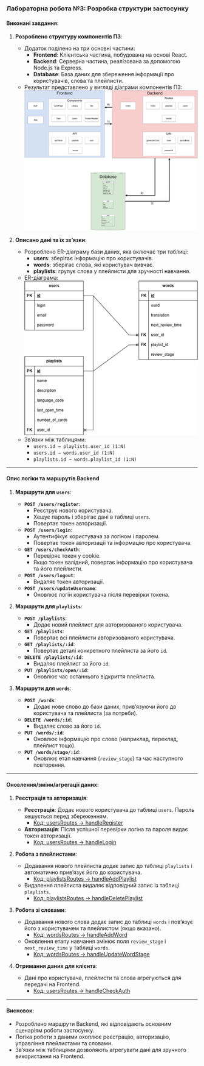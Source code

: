 ### Лабораторна робота №3: Розробка структури застосунку

#### Виконані завдання:

1. **Розроблено структуру компонентів ПЗ**:
   - Додаток поділено на три основні частини:
     - **Frontend**: Клієнтська частина, побудована на основі React.
     - **Backend**: Серверна частина, реалізована за допомогою Node.js та Express.
     - **Database**: База даних для збереження інформації про користувачів, слова та плейлисти.
   - Результат представлено у вигляді діаграми компонентів ПЗ:
     ![Діаграма компонентів ПЗ](./Діаграма_компонентів_ПЗ.png)

2. **Описано дані та їх зв’язки**:
   - Розроблено ER-діаграму бази даних, яка включає три таблиці:
     - **users**: зберігає інформацію про користувачів.
     - **words**: зберігає слова, які користувач вивчає.
     - **playlists**: групує слова у плейлисти для зручності навчання.
   - ER-діаграма:
     ![ER-діаграма](./ER_діаграма.png)
   - Зв’язки між таблицями:
     - `users.id → playlists.user_id (1:N)`
     - `users.id → words.user_id (1:N)`
     - `playlists.id → words.playlist_id (1:N)`

---

#### **Опис логіки та маршрутів Backend**

1. **Маршрути для `users`**:
   - **`POST /users/register`**:
     - Реєструє нового користувача.
     - Хешує пароль і зберігає дані в таблиці `users`.
     - Повертає токен авторизації.
   - **`POST /users/login`**:
     - Аутентифікує користувача за логіном і паролем.
     - Повертає токен авторизації та інформацію про користувача.
   - **`GET /users/checkAuth`**:
     - Перевіряє токен у cookie.
     - Якщо токен валідний, повертає інформацію про користувача та його плейлисти.
   - **`POST /users/logout`**:
     - Видаляє токен авторизації.
   - **`POST /users/updateUsername`**:
     - Оновлює логін користувача після перевірки токена.

2. **Маршрути для `playlists`**:
   - **`POST /playlists`**:
     - Додає новий плейлист для авторизованого користувача.
   - **`GET /playlists`**:
     - Повертає всі плейлисти авторизованого користувача.
   - **`GET /playlists/:id`**:
     - Повертає деталі конкретного плейлиста за його `id`.
   - **`DELETE /playlists/:id`**:
     - Видаляє плейлист за його `id`.
   - **`PUT /playlists/open/:id`**:
     - Оновлює час останнього відкриття плейлиста.

3. **Маршрути для `words`**:
   - **`POST /words`**:
     - Додає нове слово до бази даних, прив’язуючи його до користувача та плейлиста (за потреби).
   - **`DELETE /words/:id`**:
     - Видаляє слово за його `id`.
   - **`PUT /words/:id`**:
     - Оновлює інформацію про слово (наприклад, переклад, плейлист тощо).
   - **`PUT /words/stage/:id`**:
     - Оновлює етап навчання (`review_stage`) та час наступного повторення.

---

#### **Оновлення/зміни/агрегації даних**:

1. **Реєстрація та авторизація**:
   - **Реєстрація**: Додає нового користувача до таблиці `users`. Пароль хешується перед збереженням.
     - [Код: usersRoutes → handleRegister](https://github.com/DenisGradov/lingo-cards/blob/lab3/backend/routes/users.js#L6)
   - **Авторизація**: Після успішної перевірки логіна та пароля видає токен авторизації.
     - [Код: usersRoutes → handleLogin](https://github.com/DenisGradov/lingo-cards/blob/lab3/backend/routes/users.js#L52)

2. **Робота з плейлистами**:
   - Додавання нового плейлиста додає запис до таблиці `playlists` і автоматично прив’язує його до користувача.
     - [Код: playlistsRoutes → handleAddPlaylist](https://github.com/DenisGradov/lingo-cards/blob/lab3/backend/routes/playlists.js#L10)
   - Видалення плейлиста видаляє відповідний запис із таблиці `playlists`.
     - [Код: playlistsRoutes → handleDeletePlaylist](https://github.com/DenisGradov/lingo-cards/blob/lab3/backend/routes/playlists.js#L31)

3. **Робота зі словами**:
   - Додавання нового слова додає запис до таблиці `words` і пов’язує його з користувачем та плейлистом (якщо вказано).
     - [Код: wordsRoutes → handleAddWord](https://github.com/DenisGradov/lingo-cards/blob/lab3/backend/routes/words.js#L10)
   - Оновлення етапу навчання змінює поля `review_stage` і `next_review_time` у таблиці `words`.
     - [Код: wordsRoutes → handleUpdateWordStage](https://github.com/DenisGradov/lingo-cards/blob/lab3/backend/routes/words.js#L46)

4. **Отримання даних для клієнта**:
   - Дані про користувача, плейлисти та слова агрегуються для передачі на Frontend.
     - [Код: usersRoutes → handleCheckAuth](https://github.com/DenisGradov/lingo-cards/blob/lab3/backend/routes/users.js#L82)

---

#### Висновок:
- Розроблено маршрути Backend, які відповідають основним сценаріям роботи застосунку.
- Логіка роботи з даними охоплює реєстрацію, авторизацію, управління плейлистами та словами.
- Зв’язки між таблицями дозволяють агрегувати дані для зручного використання на Frontend.
